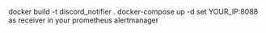 docker build -t discord_notifier .
docker-compose up -d
set YOUR_IP:8088 as receiver in your prometheus alertmanager

